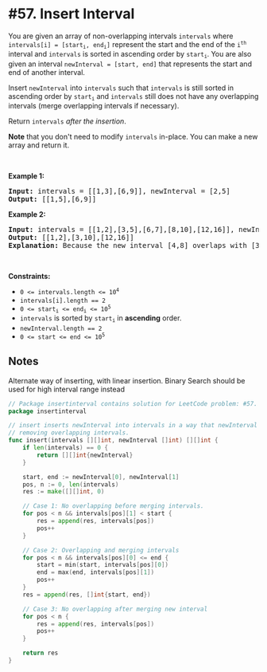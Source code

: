 # #57. Insert Interval

<p>You are given an array of non-overlapping intervals <code>intervals</code> where <code>intervals[i] = [start<sub>i</sub>, end<sub>i</sub>]</code> represent the start and the end of the <code>i<sup>th</sup></code> interval and <code>intervals</code> is sorted in ascending order by <code>start<sub>i</sub></code>. You are also given an interval <code>newInterval = [start, end]</code> that represents the start and end of another interval.</p>

<p>Insert <code>newInterval</code> into <code>intervals</code> such that <code>intervals</code> is still sorted in ascending order by <code>start<sub>i</sub></code> and <code>intervals</code> still does not have any overlapping intervals (merge overlapping intervals if necessary).</p>

<p>Return <code>intervals</code><em> after the insertion</em>.</p>

<p><strong>Note</strong> that you don't need to modify <code>intervals</code> in-place. You can make a new array and return it.</p>

<p>&nbsp;</p>
<p><strong class="example">Example 1:</strong></p>

<pre><strong>Input:</strong> intervals = [[1,3],[6,9]], newInterval = [2,5]
<strong>Output:</strong> [[1,5],[6,9]]
</pre>

<p><strong class="example">Example 2:</strong></p>

<pre><strong>Input:</strong> intervals = [[1,2],[3,5],[6,7],[8,10],[12,16]], newInterval = [4,8]
<strong>Output:</strong> [[1,2],[3,10],[12,16]]
<strong>Explanation:</strong> Because the new interval [4,8] overlaps with [3,5],[6,7],[8,10].
</pre>

<p>&nbsp;</p>
<p><strong>Constraints:</strong></p>

<ul>
	<li><code>0 &lt;= intervals.length &lt;= 10<sup>4</sup></code></li>
	<li><code>intervals[i].length == 2</code></li>
	<li><code>0 &lt;= start<sub>i</sub> &lt;= end<sub>i</sub> &lt;= 10<sup>5</sup></code></li>
	<li><code>intervals</code> is sorted by <code>start<sub>i</sub></code> in <strong>ascending</strong> order.</li>
	<li><code>newInterval.length == 2</code></li>
	<li><code>0 &lt;= start &lt;= end &lt;= 10<sup>5</sup></code></li>
</ul>


## Notes

Alternate way of inserting, with linear insertion. Binary Search should be used for high interval range instead

```go
// Package insertinterval contains solution for LeetCode problem: #57. Insert Interval.
package insertinterval

// insert inserts newInterval into intervals in a way that newInterval does not overlap
// removing overlapping intervals.
func insert(intervals [][]int, newInterval []int) [][]int {
	if len(intervals) == 0 {
		return [][]int{newInterval}
	}

	start, end := newInterval[0], newInterval[1]
	pos, n := 0, len(intervals)
	res := make([][]int, 0)

	// Case 1: No overlapping before merging intervals.
	for pos < n && intervals[pos][1] < start {
		res = append(res, intervals[pos])
		pos++
	}

	// Case 2: Overlapping and merging intervals
	for pos < n && intervals[pos][0] <= end {
		start = min(start, intervals[pos][0])
		end = max(end, intervals[pos][1])
		pos++
	}
	res = append(res, []int{start, end})

	// Case 3: No overlapping after merging new interval
	for pos < n {
		res = append(res, intervals[pos])
		pos++
	}

	return res
}
```